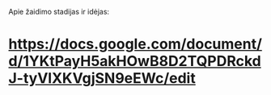 Apie žaidimo stadijas ir idėjas:
# https://docs.google.com/document/d/1YKtPayH5akHOwB8D2TQPDRckdJ-tyVlXKVgjSN9eEWc/edit
 
